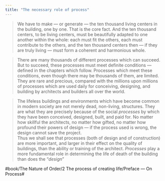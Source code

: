 ```yaml
---
title: "The necessary role of process"
---
```


> We have to make — or generate — the ten thousand living centers in the building, one by one. That is the core fact. And the ten thousand centers, to be living centers, must be beautifully adapted to one another within the whole: each must fit the others, each must contribute to the others, and the ten thousand centers then — if they are truly living — must form a coherent and harmonious whole.  

> There are many thousands of different processes which can succeed. But to succeed, these processes must meet definite conditions — defined in the chapters which follow. Processes which meet these conditions, even though there may be thousands of them, are limited. They are rare and precious, compared with the millions upon millions of processes which are used daily for conceiving, designing, and building by architects and builders all over the world.  

> The lifeless buildings and environments which have become common in modern society are not merely dead, non-living, structures. They are  what they are precisely because of the social *processes* by which they  have been conceived, designed, built, and paid for. No matter how skillful the architects, no matter how gifted, no matter how profound their powers of design — if the process used is wrong, the design cannot save the project.  
> Thus we shall see that processes (both of design and of construction) are more important, and larger in their effect on the quality of buildings, than the ability or training of the architect. *Processes* play a more fundamental role in determining the life of death of the building than does the “*design*”  

#book/The Nature of Order/2 The process of creating life/Preface — On Process#